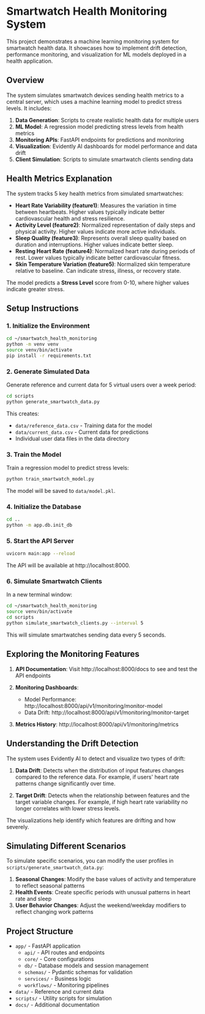 # Smartwatch Health Monitoring System

This project demonstrates a machine learning monitoring system for smartwatch health data. It showcases how to implement drift detection, performance monitoring, and visualization for ML models deployed in a health application.

## Overview

The system simulates smartwatch devices sending health metrics to a central server, which uses a machine learning model to predict stress levels. It includes:

1. **Data Generation**: Scripts to create realistic health data for multiple users
2. **ML Model**: A regression model predicting stress levels from health metrics
3. **Monitoring APIs**: FastAPI endpoints for predictions and monitoring
4. **Visualization**: Evidently AI dashboards for model performance and data drift
5. **Client Simulation**: Scripts to simulate smartwatch clients sending data

## Health Metrics Explanation

The system tracks 5 key health metrics from simulated smartwatches:

- **Heart Rate Variability (feature1)**: Measures the variation in time between heartbeats. Higher values typically indicate better cardiovascular health and stress resilience.
- **Activity Level (feature2)**: Normalized representation of daily steps and physical activity. Higher values indicate more active individuals.
- **Sleep Quality (feature3)**: Represents overall sleep quality based on duration and interruptions. Higher values indicate better sleep.
- **Resting Heart Rate (feature4)**: Normalized heart rate during periods of rest. Lower values typically indicate better cardiovascular fitness.
- **Skin Temperature Variation (feature5)**: Normalized skin temperature relative to baseline. Can indicate stress, illness, or recovery state.

The model predicts a **Stress Level** score from 0-10, where higher values indicate greater stress.

## Setup Instructions

### 1. Initialize the Environment

```bash
cd ~/smartwatch_health_monitoring
python -m venv venv
source venv/bin/activate
pip install -r requirements.txt
```

### 2. Generate Simulated Data

Generate reference and current data for 5 virtual users over a week period:

```bash
cd scripts
python generate_smartwatch_data.py
```

This creates:
- `data/reference_data.csv` - Training data for the model
- `data/current_data.csv` - Current data for predictions
- Individual user data files in the data directory

### 3. Train the Model

Train a regression model to predict stress levels:

```bash
python train_smartwatch_model.py
```

The model will be saved to `data/model.pkl`.

### 4. Initialize the Database

```bash
cd ..
python -m app.db.init_db
```

### 5. Start the API Server

```bash
uvicorn main:app --reload
```

The API will be available at http://localhost:8000.

### 6. Simulate Smartwatch Clients

In a new terminal window:

```bash
cd ~/smartwatch_health_monitoring
source venv/bin/activate
cd scripts
python simulate_smartwatch_clients.py --interval 5
```

This will simulate smartwatches sending data every 5 seconds.

## Exploring the Monitoring Features

1. **API Documentation**: Visit http://localhost:8000/docs to see and test the API endpoints

2. **Monitoring Dashboards**:
   - Model Performance: http://localhost:8000/api/v1/monitoring/monitor-model
   - Data Drift: http://localhost:8000/api/v1/monitoring/monitor-target

3. **Metrics History**: http://localhost:8000/api/v1/monitoring/metrics

## Understanding the Drift Detection

The system uses Evidently AI to detect and visualize two types of drift:

1. **Data Drift**: Detects when the distribution of input features changes compared to the reference data. For example, if users' heart rate patterns change significantly over time.

2. **Target Drift**: Detects when the relationship between features and the target variable changes. For example, if high heart rate variability no longer correlates with lower stress levels.

The visualizations help identify which features are drifting and how severely.

## Simulating Different Scenarios

To simulate specific scenarios, you can modify the user profiles in `scripts/generate_smartwatch_data.py`:

1. **Seasonal Changes**: Modify the base values of activity and temperature to reflect seasonal patterns
2. **Health Events**: Create specific periods with unusual patterns in heart rate and sleep
3. **User Behavior Changes**: Adjust the weekend/weekday modifiers to reflect changing work patterns

## Project Structure

- `app/` - FastAPI application
  - `api/` - API routes and endpoints
  - `core/` - Core configurations
  - `db/` - Database models and session management
  - `schemas/` - Pydantic schemas for validation
  - `services/` - Business logic
  - `workflows/` - Monitoring pipelines
- `data/` - Reference and current data
- `scripts/` - Utility scripts for simulation
- `docs/` - Additional documentation